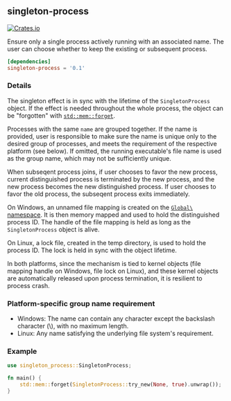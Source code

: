 ## singleton-process

[![Crates.io](https://img.shields.io/crates/v/singleton-process.svg)](https://crates.io/crates/singleton-process)

Ensure only a single process actively running with an associated name. The user can choose whether to keep the existing or subsequent process.

```toml
[dependencies]
singleton-process = '0.1'
```

### Details

The singleton effect is in sync with the lifetime of the `SingletonProcess` object. If the effect is needed throughout the whole process, the object can be "forgotten" with [`std::mem::forget`](https://doc.rust-lang.org/std/mem/fn.forget.html).

Processes with the same `name` are grouped together. If the name is provided, user is responsible to make sure the name is unique only to the desired group of processes, and meets the requirement of the respective platform (see below). If omitted, the running executable's file name is used as the group name, which may not be sufficiently unique.

When subseqent process joins, if user chooses to favor the new process, current distinguished process is terminated by the new process, and the new process becomes the new distinguished process. If user chooses to favor the old process, the subseqent process exits immediately.

On Windows, an unnamed file mapping is created on the [`Global\` namespace](https://learn.microsoft.com/en-us/windows/win32/termserv/kernel-object-namespaces). It is then memory mapped and used to hold the distinguished process ID. The handle of the file mapping is held as long as the `SingletonProcess` object is alive.

On Linux, a lock file, created in the temp directory, is used to hold the process ID. The lock is held in sync with the object lifetime.

In both platforms, since the mechanism is tied to kernel objects (file mapping handle on Windows, file lock on Linux), and these kernel objects are automatically released upon process termination,  it is resilient to process crash.

### Platform-specific group name requirement

* Windows: The name can contain any character except the backslash character (\\), with no maximum length.
* Linux: Any name satisfying the underlying file system's requirement.

### Example

```rust
use singleton_process::SingletonProcess;

fn main() {
    std::mem::forget(SingletonProcess::try_new(None, true).unwrap());
}
```
